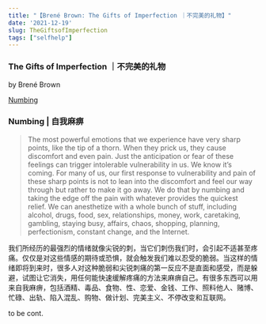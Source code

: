 ```yaml
---
title: "【Brené Brown: The Gifts of Imperfection ｜不完美的礼物】"
date: '2021-12-19'
slug: TheGiftsofImperfection
tags: ["selfhelp"]
---
```


<div id="header">

### The Gifts of Imperfection ｜不完美的礼物

by Brené Brown

<a href="#numbing">Numbing</a>   

<div id="numbing">

### Numbing | 自我麻痹

> The most powerful emotions that we experience have very sharp points, like the tip of a thorn. When they prick us, they cause discomfort and even pain. Just the anticipation or fear of these feelings can trigger intolerable vulnerability in us. We know it’s coming. For many of us, our first response to vulnerability and pain of these sharp points is not to lean into the discomfort and feel our way through but rather to make it go away. We do that by numbing and taking the edge off the pain with whatever provides the quickest relief. We can anesthetize with a whole bunch of stuff, including alcohol, drugs, food, sex, relationships, money, work, caretaking, gambling, staying busy, affairs, chaos, shopping, planning, perfectionism, constant change, and the Internet.

我们所经历的最强烈的情绪就像尖锐的刺，当它们刺伤我们时，会引起不适甚至疼痛。仅仅是对这些情感的期待或恐惧，就会触发我们难以忍受的脆弱。当这样的情绪即将到来时，很多人对这种脆弱和尖锐刺痛的第一反应不是直面和感受，而是躲避，试图让它消失，用任何能快速缓解疼痛的方法来麻痹自己。有很多东西可以用来自我麻痹，包括酒精、毒品、食物、性、恋爱、金钱、工作、照料他人、赌博、忙碌、出轨、陷入混乱、购物、做计划、完美主义、不停改变和互联网。

to be cont.
